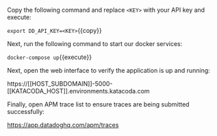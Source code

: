 Copy the following command and replace `<KEY>` with your API key and execute:

`export DD_API_KEY=<KEY>`{{copy}}


Next, run the following command to start our docker services:

`docker-compose up`{{execute}}


Next, open the web interface to verify the application is up and running:

https://[[HOST_SUBDOMAIN]]-5000-[[KATACODA_HOST]].environments.katacoda.com


Finally, open APM trace list to ensure traces are being submitted successfully:

https://app.datadoghq.com/apm/traces

